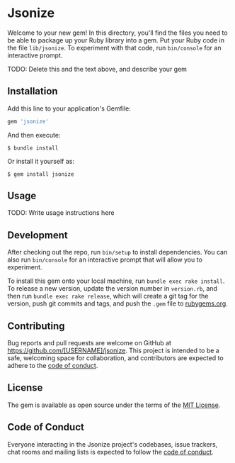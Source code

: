 # Jsonize

Welcome to your new gem! In this directory, you'll find the files you need to be able to package up your Ruby library into a gem. Put your Ruby code in the file `lib/jsonize`. To experiment with that code, run `bin/console` for an interactive prompt.

TODO: Delete this and the text above, and describe your gem

## Installation

Add this line to your application's Gemfile:

```ruby
gem 'jsonize'
```

And then execute:

    $ bundle install

Or install it yourself as:

    $ gem install jsonize

## Usage

TODO: Write usage instructions here

## Development

After checking out the repo, run `bin/setup` to install dependencies. You can also run `bin/console` for an interactive prompt that will allow you to experiment.

To install this gem onto your local machine, run `bundle exec rake install`. To release a new version, update the version number in `version.rb`, and then run `bundle exec rake release`, which will create a git tag for the version, push git commits and tags, and push the `.gem` file to [rubygems.org](https://rubygems.org).

## Contributing

Bug reports and pull requests are welcome on GitHub at https://github.com/[USERNAME]/jsonize. This project is intended to be a safe, welcoming space for collaboration, and contributors are expected to adhere to the [code of conduct](https://github.com/[USERNAME]/jsonize/blob/master/CODE_OF_CONDUCT.md).


## License

The gem is available as open source under the terms of the [MIT License](https://opensource.org/licenses/MIT).

## Code of Conduct

Everyone interacting in the Jsonize project's codebases, issue trackers, chat rooms and mailing lists is expected to follow the [code of conduct](https://github.com/[USERNAME]/jsonize/blob/master/CODE_OF_CONDUCT.md).
